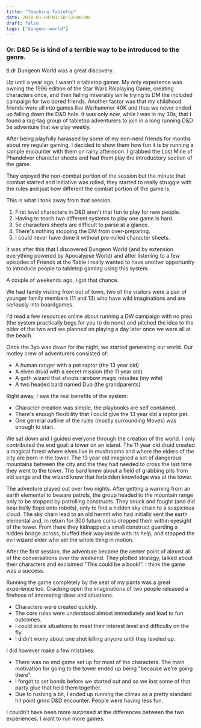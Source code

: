 ```yaml
---
title: "Teaching Tabletop"
date: 2018-01-04T01:58:53+00:00
draft: false
tags: ["dungeon-world"]
---
```


### Or: D&D 5e is kind of a terrible way to be introduced to the genre.

tl;dr Dungeon World was a great discovery.

Up until a year ago, I wasn't a tabletop gamer. My only experience was owning the 1996 edition of the Star Wars Rolplaying Game, creating characters once, and then failing miserably while trying to DM the included campaign for two bored friends. Another factor was that my childhood friends were all into games like Warhammer 40K and thus we never ended up  falling down the D&D hole. It was only now, while I was in my 30s, that I found a rag-tag group of tabletop adventurers to join in a long running D&D 5e adventure that we play weekly.

After being playfully harassed by some of my non-nerd friends for months about my regular gaming, I decided to show them how fun it is by running a sample encounter with them on rainy afternoon. I grabbed the Lost Mine of Phandelver character sheets and had them play the introductory section of the game.

They enjoyed the non-combat portion of the session but the minute that combat started and initiative was rolled, they started to really struggle with the rules and just how different the combat portion of the game is.

This is what I took away from that session.
1. First level characters in D&D aren't that fun to play for new people.
2. Having to teach two different systems to play one game is hard.
3. 5e characters sheets are difficult to parse at a glance.
4. There's nothing stopping the DM from over-preparing.
5. I could never have done it without pre-rolled character sheets.

It was after this that I discovered Dungeon World (and by extension everything powered by Apocalypse World) and after listening to a few episodes of Friends at the Table I really wanted to have another opportunity to introduce people to tabletop gaming using this system.

A couple of weekends ago, I got that chance. 

We had family visiting from out of town, two of the visitors were a pair of younger family members (11 and 13) who have wild imaginations and are seriously into boardgames. 

I'd read a few resources online about running a DW campaign with no prep (the system practically begs for you to do none) and pitched the idea to the older of the two and we planned on playing a day later once we were all at the beach.

Once the 3yo was down for the night, we started generating our world. Our motley crew of adventurers consisted of:

- A human ranger with a pet raptor (the 13 year old)
- A elven druid with a secret mission (the 11 year old)
- A goth wizard that shoots rainbow magic missiles (my wife)
- A two headed bard named Duo (the grandparents)

Right away, I saw the real benefits of the system:
- Character creation was simple, the playbooks are self contained.
- There's enough flexibility that I could give the 13 year old a raptor pet.
- One general outline of the rules (mostly surrounding Moves) was enough to start.

We sat down and I guided everyone through the creation of the world. I only contributed the end goal: a tower on an island. The 11 year old druid created a magical forest where elves live in mushrooms and where the elders of the city are born in the tower. The 13 year old imagined a set of dangerous mountains between the city and the they had needed to cross the last time they went to the tower. The bard knew about a field of grabbing pits from old songs and the wizard knew that forbidden knowledge was at the tower.

The adventure played out over two nights. After getting a warning from an earth elemental to beware patrols, the group headed to the mountain range only to be stopped by patrolling constructs. They snuck and fought (and did bear belly flops onto robots), only to find a hidden sky chain to a suspicious cloud. The sky chain lead to an old hermit who had initially sent the earth elemental and, in return for 300 future coins dropped them within eyesight of the tower. From there they kidnapped a small construct guarding a hidden bridge across, bluffed their way inside with its help, and stopped the evil wizard elder who set the whole thing in motion.

After the first session, the adventure became the center point of almost all of the conversations over the weekend. They plotted strategy, talked about their characters and exclaimed "This could be a book!". I think the game was a success.

Running the game completely by the seat of my pants was a great experience too. Cracking open the imaginations of two people released a firehose of interesting ideas and situations.

- Characters were created quickly.
- The core rules were understood almost immediately and lead to fun outcomes.
- I could scale situations to meet their interest level and difficulty on the fly.
- I didn't worry about one shot killing anyone until they leveled up.

I did however make a few mistakes:
- There was no end game set up for most of the characters. The main motivation for going to the tower ended up being "because we're going there".
- I forgot to set bonds before we started out and so we lost some of that party glue that held them together.
- Due to rushing a bit, I ended up running the climax as a pretty standard hit point grind D&D encounter. People were having less fun.

I couldn’t have been more surprised at the differences between the two experiences. I want to run more games. 